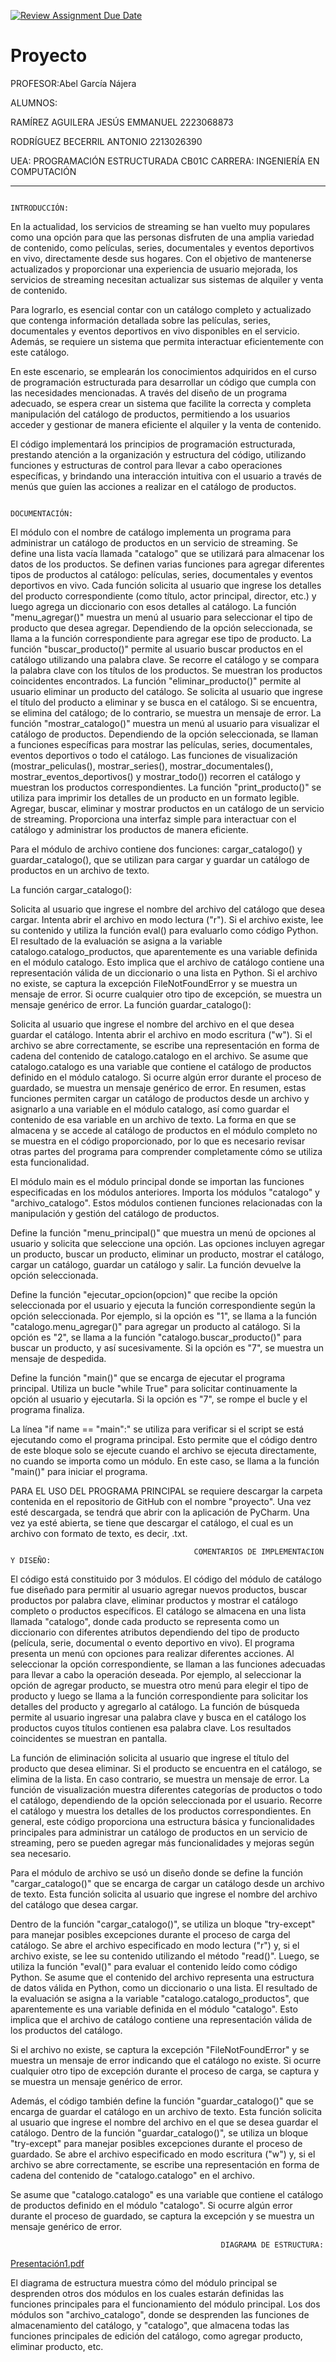 [![Review Assignment Due Date](https://classroom.github.com/assets/deadline-readme-button-24ddc0f5d75046c5622901739e7c5dd533143b0c8e959d652212380cedb1ea36.svg)](https://classroom.github.com/a/LCXMIOgt)
# Proyecto
PROFESOR:Abel García Nájera

ALUMNOS:

RAMÍREZ AGUILERA JESÚS EMMANUEL 2223068873

RODRÍGUEZ BECERRIL ANTONIO 2213026390

UEA: PROGRAMACIÓN ESTRUCTURADA CB01C
CARRERA: INGENIERÍA EN COMPUTACIÓN

**************************************************************************
                                                              INTRODUCCIÓN:

 
En la actualidad, los servicios de streaming se han vuelto muy populares como una opción para que las personas disfruten de una amplia variedad de contenido, como películas, series, documentales y eventos deportivos en vivo, directamente desde sus hogares. Con el objetivo de mantenerse actualizados y proporcionar una experiencia de usuario mejorada, los servicios de streaming necesitan actualizar sus sistemas de alquiler y venta de contenido.

Para lograrlo, es esencial contar con un catálogo completo y actualizado que contenga información detallada sobre las películas, series, documentales y eventos deportivos en vivo disponibles en el servicio. Además, se requiere un sistema que permita interactuar eficientemente con este catálogo.

En este escenario, se emplearán los conocimientos adquiridos en el curso de programación estructurada para desarrollar un código que cumpla con las necesidades mencionadas. A través del diseño de un programa adecuado, se espera crear un sistema que facilite la correcta y completa manipulación del catálogo de productos, permitiendo a los usuarios acceder y gestionar de manera eficiente el alquiler y la venta de contenido.

El código implementará los principios de programación estructurada, prestando atención a la organización y estructura del código, utilizando funciones y estructuras de control para llevar a cabo operaciones específicas, y brindando una interacción intuitiva con el usuario a través de menús que guíen las acciones a realizar en el catálogo de productos.


                                                              DOCUMENTACIÓN:
                                                              

El módulo con el nombre de catálogo implementa un programa para administrar un catálogo de productos en un servicio de streaming.
Se define una lista vacía llamada "catalogo" que se utilizará para almacenar los datos de los productos.
Se definen varias funciones para agregar diferentes tipos de productos al catálogo: películas, series, documentales y eventos deportivos en vivo. Cada función solicita al usuario que ingrese los detalles del producto correspondiente (como título, actor principal, director, etc.) y luego agrega un diccionario con esos detalles al catálogo.
La función "menu_agregar()" muestra un menú al usuario para seleccionar el tipo de producto que desea agregar. Dependiendo de la opción seleccionada, se llama a la función correspondiente para agregar ese tipo de producto.
La función "buscar_producto()" permite al usuario buscar productos en el catálogo utilizando una palabra clave. Se recorre el catálogo y se compara la palabra clave con los títulos de los productos. Se muestran los productos coincidentes encontrados.
La función "eliminar_producto()" permite al usuario eliminar un producto del catálogo. Se solicita al usuario que ingrese el título del producto a eliminar y se busca en el catálogo. Si se encuentra, se elimina del catálogo; de lo contrario, se muestra un mensaje de error.
La función "mostrar_catalogo()" muestra un menú al usuario para visualizar el catálogo de productos. Dependiendo de la opción seleccionada, se llaman a funciones específicas para mostrar las películas, series, documentales, eventos deportivos o todo el catálogo.
Las funciones de visualización (mostrar_peliculas(), mostrar_series(), mostrar_documentales(), mostrar_eventos_deportivos() y mostrar_todo()) recorren el catálogo y muestran los productos correspondientes.
La función "print_producto()" se utiliza para imprimir los detalles de un producto en un formato legible.
Agregar, buscar, eliminar y mostrar productos en un catálogo de un servicio de streaming. Proporciona una interfaz simple para interactuar con el catálogo y administrar los productos de manera eficiente.

Para el módulo de archivo contiene dos funciones: cargar_catalogo() y guardar_catalogo(), que se utilizan para cargar y guardar un catálogo de productos en un archivo de texto.

La función cargar_catalogo():

Solicita al usuario que ingrese el nombre del archivo del catálogo que desea cargar.
Intenta abrir el archivo en modo lectura ("r").
Si el archivo existe, lee su contenido y utiliza la función eval() para evaluarlo como código Python.
El resultado de la evaluación se asigna a la variable catalogo.catalogo_productos, que aparentemente es una variable definida en el módulo catalogo. Esto implica que el archivo de catálogo contiene una representación válida de un diccionario o una lista en Python.
Si el archivo no existe, se captura la excepción FileNotFoundError y se muestra un mensaje de error.
Si ocurre cualquier otro tipo de excepción, se muestra un mensaje genérico de error.
La función guardar_catalogo():

Solicita al usuario que ingrese el nombre del archivo en el que desea guardar el catálogo.
Intenta abrir el archivo en modo escritura ("w").
Si el archivo se abre correctamente, se escribe una representación en forma de cadena del contenido de catalogo.catalogo en el archivo. Se asume que catalogo.catalogo es una variable que contiene el catálogo de productos definido en el módulo catalogo.
Si ocurre algún error durante el proceso de guardado, se muestra un mensaje genérico de error.
En resumen, estas funciones permiten cargar un catálogo de productos desde un archivo y asignarlo a una variable en el módulo catalogo, así como guardar el contenido de esa variable en un archivo de texto. La forma en que se almacena y se accede al catálogo de productos en el módulo completo no se muestra en el código proporcionado, por lo que es necesario revisar otras partes del programa para comprender completamente cómo se utiliza esta funcionalidad.

El módulo main es el módulo principal donde se importan las funciones especificadas en los módulos anteriores.
Importa los módulos "catalogo" y "archivo_catalogo". Estos módulos contienen funciones relacionadas con la manipulación y gestión del catálogo de productos.

Define la función "menu_principal()" que muestra un menú de opciones al usuario y solicita que seleccione una opción. Las opciones incluyen agregar un producto, buscar un producto, eliminar un producto, mostrar el catálogo, cargar un catálogo, guardar un catálogo y salir. La función devuelve la opción seleccionada.

Define la función "ejecutar_opcion(opcion)" que recibe la opción seleccionada por el usuario y ejecuta la función correspondiente según la opción seleccionada. Por ejemplo, si la opción es "1", se llama a la función "catalogo.menu_agregar()" para agregar un producto al catálogo. Si la opción es "2", se llama a la función "catalogo.buscar_producto()" para buscar un producto, y así sucesivamente. Si la opción es "7", se muestra un mensaje de despedida.

Define la función "main()" que se encarga de ejecutar el programa principal. Utiliza un bucle "while True" para solicitar continuamente la opción al usuario y ejecutarla. Si la opción es "7", se rompe el bucle y el programa finaliza.

La línea "if name == "main":" se utiliza para verificar si el script se está ejecutando como el programa principal. Esto permite que el código dentro de este bloque solo se ejecute cuando el archivo se ejecuta directamente, no cuando se importa como un módulo. En este caso, se llama a la función "main()" para iniciar el programa.

PARA EL USO DEL PROGRAMA PRINCIPAL
se requiere descargar la carpeta contenida en el repositorio de GitHub con el nombre "proyecto". Una vez esté descargada, se tendrá que abrir con la aplicación de PyCharm. Una vez ya esté abierta, se tiene que descargar el catálogo, el cual es un archivo con formato de texto, es decir, .txt.

                                             COMENTARIOS DE IMPLEMENTACION Y DISEÑO: 

                                             
El código está constituido por 3 módulos. El código del módulo de catálogo fue diseñado para permitir al usuario agregar nuevos productos, buscar productos por palabra clave, eliminar productos y mostrar el catálogo completo o productos específicos.
El catálogo se almacena en una lista llamada "catalogo", donde cada producto se representa como un diccionario con diferentes atributos dependiendo del tipo de producto (película, serie, documental o evento deportivo en vivo).
El programa presenta un menú con opciones para realizar diferentes acciones. Al seleccionar la opción correspondiente, se llaman a las funciones adecuadas para llevar a cabo la operación deseada. Por ejemplo, al seleccionar la opción de agregar producto, se muestra otro menú para elegir el tipo de producto y luego se llama a la función correspondiente para solicitar los detalles del producto y agregarlo al catálogo.
La función de búsqueda permite al usuario ingresar una palabra clave y busca en el catálogo los productos cuyos títulos contienen esa palabra clave. Los resultados coincidentes se muestran en pantalla.

La función de eliminación solicita al usuario que ingrese el título del producto que desea eliminar. Si el producto se encuentra en el catálogo, se elimina de la lista. En caso contrario, se muestra un mensaje de error.
La función de visualización muestra diferentes categorías de productos o todo el catálogo, dependiendo de la opción seleccionada por el usuario. Recorre el catálogo y muestra los detalles de los productos correspondientes.
En general, este código proporciona una estructura básica y funcionalidades principales para administrar un catálogo de productos en un servicio de streaming, pero se pueden agregar más funcionalidades y mejoras según sea necesario.

Para el módulo de archivo se usó un diseño donde se define la función "cargar_catalogo()" que se encarga de cargar un catálogo desde un archivo de texto. Esta función solicita al usuario que ingrese el nombre del archivo del catálogo que desea cargar.

Dentro de la función "cargar_catalogo()", se utiliza un bloque "try-except" para manejar posibles excepciones durante el proceso de carga del catálogo. Se abre el archivo especificado en modo lectura ("r") y, si el archivo existe, se lee su contenido utilizando el método "read()".
Luego, se utiliza la función "eval()" para evaluar el contenido leído como código Python. Se asume que el contenido del archivo representa una estructura de datos válida en Python, como un diccionario o una lista.
El resultado de la evaluación se asigna a la variable "catalogo.catalogo_productos", que aparentemente es una variable definida en el módulo "catalogo". Esto implica que el archivo de catálogo contiene una representación válida de los productos del catálogo.

Si el archivo no existe, se captura la excepción "FileNotFoundError" y se muestra un mensaje de error indicando que el catálogo no existe. Si ocurre cualquier otro tipo de excepción durante el proceso de carga, se captura y se muestra un mensaje genérico de error.

Además, el código también define la función "guardar_catalogo()" que se encarga de guardar el catálogo en un archivo de texto. Esta función solicita al usuario que ingrese el nombre del archivo en el que se desea guardar el catálogo.
Dentro de la función "guardar_catalogo()", se utiliza un bloque "try-except" para manejar posibles excepciones durante el proceso de guardado. Se abre el archivo especificado en modo escritura ("w") y, si el archivo se abre correctamente, se escribe una representación en forma de cadena del contenido de "catalogo.catalogo" en el archivo.

Se asume que "catalogo.catalogo" es una variable que contiene el catálogo de productos definido en el módulo "catalogo".
Si ocurre algún error durante el proceso de guardado, se captura la excepción y se muestra un mensaje genérico de error.

                                                   DIAGRAMA DE ESTRUCTURA: 

[Presentación1.pdf](https://github.com/agn-pe-23i/proyecto-krelboyns/files/11840458/Presentacion1.pdf)

El diagrama de estructura muestra cómo del módulo principal se desprenden otros dos módulos en los cuales estarán definidas las funciones principales para el funcionamiento del módulo principal.
Los dos módulos son "archivo_catalogo", donde se desprenden las funciones de almacenamiento del catálogo, y "catalogo", que almacena todas las funciones principales de edición del catálogo, como agregar producto, eliminar producto, etc.

